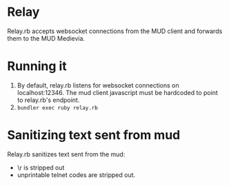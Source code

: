 
# Relay

Relay.rb accepts websocket connections from the MUD client and forwards them to the MUD Medievia.

# Running it

1. By default, relay.rb listens for websocket connections on localhost:12346. The mud client javascript must be hardcoded to point to relay.rb's endpoint.
2. `bundler exec ruby relay.rb`

# Sanitizing text sent from mud

Relay.rb sanitizes text sent from the mud:

* \r is stripped out
* unprintable telnet codes are stripped out.
